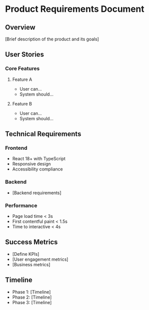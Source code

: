 # Product Requirements Document

## Overview

[Brief description of the product and its goals]

## User Stories

### Core Features

1. Feature A
   - User can...
   - System should...

2. Feature B
   - User can...
   - System should...

## Technical Requirements

### Frontend
- React 18+ with TypeScript
- Responsive design
- Accessibility compliance

### Backend
- [Backend requirements]

### Performance
- Page load time < 3s
- First contentful paint < 1.5s
- Time to interactive < 4s

## Success Metrics
- [Define KPIs]
- [User engagement metrics]
- [Business metrics]

## Timeline
- Phase 1: [Timeline]
- Phase 2: [Timeline]
- Phase 3: [Timeline]
